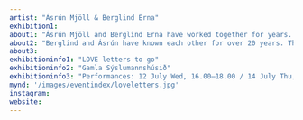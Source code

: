```yaml
---
artist: "Ásrún Mjöll & Berglind Erna"
exhibition1: 
about1: "Ásrún Mjöll and Berglind Erna have worked together for years. They have planned performances, eaten desserts and renovated public spaces. Berglind Erna is a visual artist, writer, translator and a teacher.  Ásrún Mjöll is a carpenter, EMT and local government representative who studies Anthropology at the University of Iceland."
about2: "Berglind and Ásrún have known each other for over 20 years. Their paths have crossed on many occasions and in many ways  throughout the years. They have seen the world together; visited Central America to research ways of life and ways of eating. Both Berglind and Ásrún are passionate about love and matters of the heart and for this reason they set out on a journey to Mexico in search of a recipe for an ancient love elixir. Recently they visited Paris, the city of love, together, in order to gain insight into the various ways in which French youngsters deal with amour. In all their travels around the world, together and apart, Berglind and Ásrún have used the methods of the letter to keep in touch with each other and loved ones."
about3: 
exhibitioninfo1: "LOVE letters to go"
exhibitioninfo2: "Gamla Sýslumannshúsið"
exhibitioninfo3: "Performances: 12 July Wed, 16.00–18.00 / 14 July Thu, 11.30–13.30 / 15 July Fri, 12.00–15.00"
mynd: '/images/eventindex/loveletters.jpg'
instagram: 
website: 
---
```

